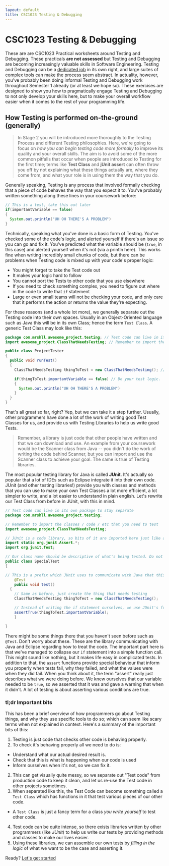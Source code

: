 ```yaml
---
layout: default
title: CSC1023 Testing & Debugging
---
```


# CSC1023 Testing & Debugging
These are are CSC1023 Practical worksheets around Testing and Debugging. These practicals **are not assessed** but Testing and Debugging are becoming increasingly valuable skills in Software Engineering. Testing and Debugging can be a [dedicated job](https://www.cwjobs.co.uk/jobs/software-testing) in its own right, and large suites of complex tools can make the process seem abstract. In actuality, however, you've probably been doing informal Testing and Debugging work throughout Semester 1 already (or at least we hope so). These exercises are designed to show you how to pragmatically engage Testing and Debugging to not only develop your skills here, but to make your overall workflow easier when it comes to the rest of your programming life.


## How Testing is performed on-the-ground (generally)
> In Stage 2 you will be introduced more thoroughly to the Testing Process and different Testing philosophies. Here, we're going to focus on *how you can begin testing code more formally* to improve its quality and your overall skills. The aim is to avoid some of the more common pitfalls that occur when people are introduced to Testing for the first time; terms like **Test Class** and **jUnit assert** can often throw you off by not explaining what these things actually are, where they come from, and what your role is in using them the way that you do.

Generally speaking, Testing is any process that involved formally checking that a piece of code behaves the way that you expect it to. You've probably written something along these lines in your coursework before:

```java
// This is a test, take this out later
if(importantVariable == false)
{
  System.out.println("UH OH THERE'S A PROBLEM")
}
```

Technically, speaking what you've done is a basic form of Testing. You've checked some of the code's logic, and alerted yourself if there's an issue so you can go and fix it. You've predicted what the variable should be (`true`, in this case) and alerted yourself when it's not (via a println here). This works fine when writing incredibly small chunks of code, but there can be problems when Testing code is mixed up with your code's proper logic:

- You might forget to take the Test code out
- It makes your logic hard to follow
- You cannot port the Tests to other code that you use elsewhere
- If you need to check something complex, you need to figure out where in the code to write that `if` statement
- Large or even small teams will not be checking your code, and only care that it performs the action or returns the value they're expecting.

For these reasons (and a whole lot more), we generally separate out the Testing code into their own spaces. Usually in an Object-Oriented language such as Java this will be in its own Class; hence the term `Test Class`. A generic Test Class may look like this:

```java
package com.mrshll.awesome_project.testing; // Test code can live in its own package to stay separate
import awesome_project.ClassThatNeedsTesting; // Remember to import the classes / code / etc that you need to test

public class ProjectTester
{
  public void runTest()
  {
    ClassThatNeedsTesting thingToTest = new ClassThatNeedsTesting(); // Create objects and things like you would normally in production code

    if(thingToTest.importantVariable == false) // Do your test logic.
    {
      System.out.println("UH OH THERE'S A PROBLEM")
    }
  }
}
```

That's all great so far, right? Yep, but we can take it a step further. Usually, other programmers have done a lot of the work of writing good Test Classes for us, and provide us with Testing Libraries to help us write good Tests.

> Remember, a library is just code that other people have written and that we can download and use. An example from your coursework would be the Scanner class from Java -- you didn't do the work of writing the code behind Scanner, but you can import and use the Scanner class to achieve your goal. The same is true of Testing libraries.

The most popular testing library for Java is called **JUnit**. It's actually so popular that a lot of IDEs such as Eclipse integrate it into their own code. JUnit (and other testing libraries!) provide you with classes and methods that you can use to make your own Test Classes a lot more efficient, a lot simpler to write, and a lot easier to understand in plain english. Let's rewrite our Test Class from before in JUnit, with this in mind.

```java
// Test code can live in its own package to stay separate
package com.mrshll.awesome_project.testing;

// Remember to import the classes / code / etc that you need to test
import awesome_project.ClassThatNeedsTesting;

// JUnit is a code library, so bits of it are imported here just like a Scanner etc.
import static org.junit.Assert.*;
import org.junit.Test;

// Our class name should be descriptive of what's being tested. Do not name your test code like this :-P
public class SpecialTest
{

// This is a prefix which JUnit uses to communicate with Java that this is a special test function and to treat it differently when run.
	@Test
	public void test()
  {
    // Same as before, just create the thing that needs testing
    ClassThatNeedsTesting thingToTest = new ClassThatNeedsTesting();

    // Instead of writing the if statement ourselves, we use JUnit's functions that it gives us, that handle the logic for us
    assertTrue(thingToTest.importantVariable);
	}

}

```

There might be some things there that you haven't seen before such as `@Test`. Don't worry about these. These are the library communicating with Java and Eclipse regarding how to treat the code. The important part here is that we've managed to collapse our `if` statement into a simple function call. This might sound like nothing, but it makes life easy in complicated tests. In addition to that, the `assert` functions provide special behaviour that inform you properly when tests fail, why they failed, and what the values were when they did fail. When you think about it, the term "assert" really just describes what we were doing before. We knew ourselves that our variable needed to be `true`, so we asserted that it was and gave a warning that when it didn't. A lot of testing is about asserting various conditions are true.

### tl;dr Important bits
This has been a brief overview of how programmers go about Testing things, and why they use specific tools to do so; which can seem like scary terms when not explained in context. Here's a summary of the important bits of this:

1. Testing is just code that checks other code is behaving properly.
2. To check it's behaving properly all we need to do is:
  - Understand what our actual desired result is.
  - Check that this is what is happening when our code is used
  - Inform ourselves when it's not, so we can fix it.
2. This can get visually quite messy, so we separate out "Test code" from production code to keep it clean, and let us re-use the Test code in other projects sometimes.
3. When separated like this, the Test Code can become something called a `Test Class` which has functions in it that test various pieces of our other code.
  - A `Test Class` is just a fancy term for a class *you write yourself* to test other code.
4. Test code can be quite intense, so there exists libraries written by other programmers (like *JUnit*) to help us write our tests by providing methods and classes to make our lives easier.
5. Using these libraries, we can assemble our own tests by *filling in the logic* of what we want to be the case and asserting it.

Ready? [Let's get started](01_blackbox)
